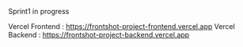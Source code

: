 Sprint1 in progress

Vercel Frontend : https://frontshot-project-frontend.vercel.app
Vercel Backend : https://frontshot-project-backend.vercel.app
